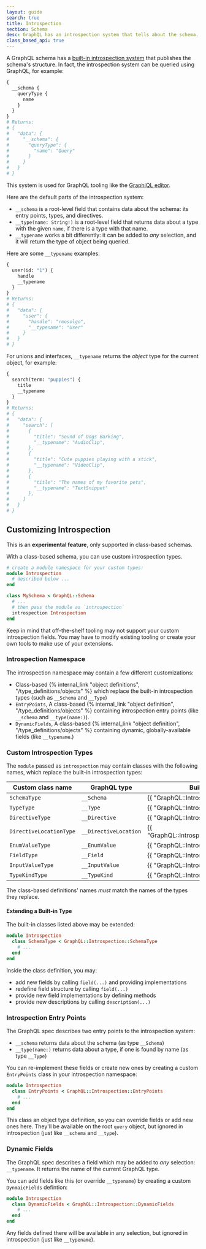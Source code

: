 ```yaml
---
layout: guide
search: true
title: Introspection
section: Schema
desc: GraphQL has an introspection system that tells about the schema.
class_based_api: true
---
```


A GraphQL schema has a [built-in introspection system](http://graphql.org/learn/introspection/) that publishes the schema's structure. In fact, the introspection system can be queried using GraphQL, for example:

```graphql
{
  __schema {
    queryType {
      name
    }
  }
}
# Returns:
# {
#   "data": {
#     "__schema": {
#       "queryType": {
#         "name": "Query"
#       }
#     }
#   }
# }
```

This system is used for GraphQL tooling like the [GraphiQL editor](https://github.com/graphql/graphiql).

Here are the default parts of the introspection system:

- `__schema` is a root-level field that contains data about the schema: its entry points, types, and directives.
- `__type(name: String!)` is a root-level field that returns data about a type with the given `name`, if there is a type with that name.
- `__typename` works a bit differently: it can be added to _any_ selection, and it will return the type of object being queried.

Here are some `__typename` examples:

```graphql
{
  user(id: "1") {
    handle
    __typename
  }
}
# Returns:
# {
#   "data": {
#     "user": {
#       "handle": "rmosolgo",
#       "__typename": "User"
#     }
#   }
# }
```

For unions and interfaces, `__typename` returns the _object_ type for the current object, for example:

```graphql
{
  search(term: "puppies") {
    title
    __typename
  }
}
# Returns:
# {
#   "data": {
#     "search": [
#       {
#         "title": "Sound of Dogs Barking",
#         "__typename": "AudioClip",
#       },
#       {
#         "title": "Cute puppies playing with a stick",
#         "__typename": "VideoClip",
#       },
#       {
#         "title": "The names of my favorite pets",
#         "__typename": "TextSnippet"
#       },
#     ]
#   }
# }
```

## Customizing Introspection

This is an __experimental feature__, only supported in class-based schemas.

With a class-based schema, you can use custom introspection types.

```ruby
# create a module namespace for your custom types:
module Introspection
  # described below ...
end

class MySchema < GraphQL::Schema
  # ...
  # then pass the module as `introspection`
  introspection Introspection
end
```

Keep in mind that off-the-shelf tooling may not support your custom introspection fields. You may have to modify existing tooling or create your own tools to make use of your extensions.

### Introspection Namespace

The introspection namespace may contain a few different customizations:

- Class-based {% internal_link "object definitions", "/type_definitions/objects" %} which replace the built-in introspection types (such as `__Schema` and `__Type`)
- `EntryPoints`, A class-based {% internal_link "object definition", "/type_definitions/objects" %} containing introspection entry points (like `__schema` and `__type(name:)`).
- `DynamicFields`, A class-based {% internal_link "object definition", "/type_definitions/objects" %} containing dynamic, globally-available fields (like `__typename`.)

### Custom Introspection Types

The `module` passed as `introspection` may contain classes with the following names, which replace the built-in introspection types:

Custom class name | GraphQL type | Built-in class name
--|--|--
`SchemaType` | `__Schema` | {{ "GraphQL::Introspection::SchemaType" | api_doc }}
`TypeType` | `__Type` | {{ "GraphQL::Introspection::TypeType" | api_doc }}
`DirectiveType` | `__Directive` | {{ "GraphQL::Introspection::DirectiveType" | api_doc }}
`DirectiveLocationType` | `__DirectiveLocation` | {{ "GraphQL::Introspection::DirectiveLocationEnum" | api_doc }}
`EnumValueType` | `__EnumValue` | {{ "GraphQL::Introspection::EnumValueType" | api_doc }}
`FieldType` | `__Field` | {{ "GraphQL::Introspection::FieldType" | api_doc }}
`InputValueType` | `__InputValue` | {{ "GraphQL::Introspection::InputValueType" | api_doc }}
`TypeKindType` | `__TypeKind` | {{ "GraphQL::Introspection::TypeKindEnum" | api_doc }}

The class-based definitions' names _must_ match the names of the types they replace.

#### Extending a Built-in Type

The built-in classes listed above may be extended:

```ruby
module Introspection
  class SchemaType < GraphQL::Introspection::SchemaType
    # ...
  end
end
```

Inside the class definition, you may:

- add new fields by calling `field(...)` and providing implementations
- redefine field structure by calling `field(...)`
- provide new field implementations by defining methods
- provide new descriptions by calling `description(...)`

### Introspection Entry Points

The GraphQL spec describes two entry points to the introspection system:

- `__schema` returns data about the schema (as type `__Schema`)
- `__type(name:)` returns data about a type, if one is found by name (as type `__Type`)

You can re-implement these fields or create new ones by creating a custom `EntryPoints` class in your introspection namespace:

```ruby
module Introspection
  class EntryPoints < GraphQL::Introspection::EntryPoints
    # ...
  end
end
```

This class an object type definition, so you can override fields or add new ones here. They'll be available on the root `query` object, but ignored in introspection (just like `__schema` and `__type`).

### Dynamic Fields

The GraphQL spec describes a field which may be added to _any_ selection: `__typename`. It returns the name of the current GraphQL type.

You can add fields like this (or override `__typename`) by creating a custom `DynmaicFields` defintion:

```ruby
module Introspection
  class DynamicFields < GraphQL::Introspection::DynamicFields
    # ...
  end
end
```

Any fields defined there will be available in any selection, but ignored in introspection (just like `__typename`).
